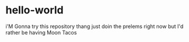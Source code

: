 # hello-world
i'M
Gonna try this repository thang 
just doin the prelems right now
but I'd rather be having Moon Tacos
